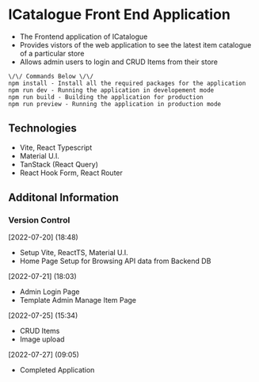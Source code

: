# ICatalogue Front End Application
- The Frontend application of ICatalogue
- Provides vistors of the web application to see the latest
item catalogue of a particular store
- Allows admin users to login and CRUD Items from their store

```
\/\/ Commands Below \/\/
npm install - Install all the required packages for the application
npm run dev - Running the application in developement mode
npm run build - Building the application for production
npm run preview - Running the application in production mode

```

## Technologies
- Vite, React Typescript
- Material U.I.
- TanStack (React Query)
- React Hook Form, React Router

## Additonal Information

### Version Control
[2022-07-20] (18:48)
- Setup Vite, ReactTS, Material U.I.
- Home Page Setup for Browsing API data from Backend DB

[2022-07-21] (18:03)
- Admin Login Page
- Template Admin Manage Item Page

[2022-07-25] (15:34)
- CRUD Items
- Image upload

[2022-07-27] (09:05)
- Completed Application